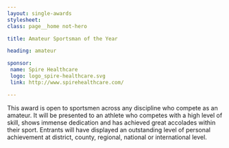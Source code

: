 ```yaml
---
layout: single-awards
stylesheet:
class: page__home not-hero

title: Amateur Sportsman of the Year

heading: amateur

sponsor:
 name: Spire Healthcare
 logo: logo_spire-healthcare.svg
 link: http://www.spirehealthcare.com/

---
```


This award is open to sportsmen across any discipline who compete as an amateur. It will be presented to an athlete who competes with a high level of skill, shows immense dedication and has achieved great accolades within their sport. Entrants will have displayed an outstanding level of personal achievement at district, county, regional, national or international level.
